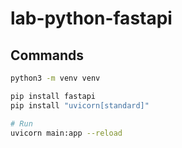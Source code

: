 # lab-python-fastapi

## Commands

```bash
python3 -m venv venv

pip install fastapi
pip install "uvicorn[standard]"
```

```bash
# Run
uvicorn main:app --reload
```
